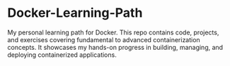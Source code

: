 # Docker-Learning-Path
My personal learning path for Docker. This repo contains code, projects, and exercises covering fundamental to advanced containerization concepts. It showcases my hands-on progress in building, managing, and deploying containerized applications.
